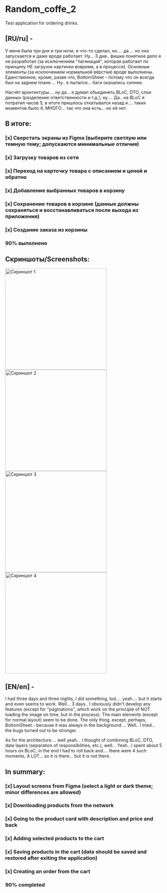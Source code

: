# Random_coffe_2

Test application for ordering drinks.

## [RU/ru] -

У меня была три дня и три ночи, я что-то сделал, но.... да.... но оно запускается и даже вроде работает.
Ну... 3 дня.. фишки понятное дело я не разработал (за исключением "пагинаций", которая работает по принципу НЕ загрузок картинки вовремя, а в процессе). Основные элементы (за исключением нормальной вёрстки) вроде выполнены.
Единственное, кроме, разве что, BottomSheet - потому что он всегда был на заднем плане.... Ну.. я пытался...
баги оказались силнее.

Насчёт архитектуры.... ну да... я думал обьединить BLoC, DTO, слои данных (разделение ответственности и т.д.), ну....
Да.. на BLoC я потратил часов 5, в итоге пришлось откатыватся назад и.... таких моментов было 4, МНОГО... так что
она есть... но её нет.

## В итоге:

### [x] Сверстать экраны из Figma (выберите светлую или темную тему; допускаются минимальные отличия)

### [x] Загрузку товаров из сети

### [x] Переход на карточку товара с описанием и ценой и обратно

### [x] Добавление выбранных товаров в корзину

### [x] Сохранение товаров в корзине (данные должны сохраняться и восстанавливаться после выхода из приложения)

### [x] Создание заказа из корзины

### 90% выполнено

## Скриншоты/Screenshots:
<img src="screenshots/1.jpg" alt="Скриншот 1" width="325">
<img src="screenshots/2.jpg" alt="Скриншот 2" width="325">
<img src="screenshots/3.jpg" alt="Скриншот 3" width="325">
<img src="screenshots/4.jpg" alt="Скриншот 4" width="325">

## [EN/en] -

I had three days and three nights, I did something, but.... yeah.... but it starts and even seems to work.
Well... 3 days.. I obviously didn't develop any features (except for "paginations", which work on the principle of NOT loading the image on time, but in the process). The main elements (except for normal layout) seem to be done.
The only thing, except, perhaps, BottomSheet - because it was always in the background.... Well.. I tried...
the bugs turned out to be stronger.

As for the architecture.... well yeah... I thought of combining BLoC, DTO, data layers (separation of responsibilities, etc.), well...
Yeah.. I spent about 5 hours on BLoC, in the end I had to roll back and.... there were 4 such moments, A LOT... so
it is there... but it is not there.

## In summary:

### [x] Layout screens from Figma (select a light or dark theme; minor differences are allowed)

### [x] Downloading products from the network

### [x] Going to the product card with description and price and back

### [x] Adding selected products to the cart

### [x] Saving products in the cart (data should be saved and restored after exiting the application)

### [x] Creating an order from the cart

### 90% completed




